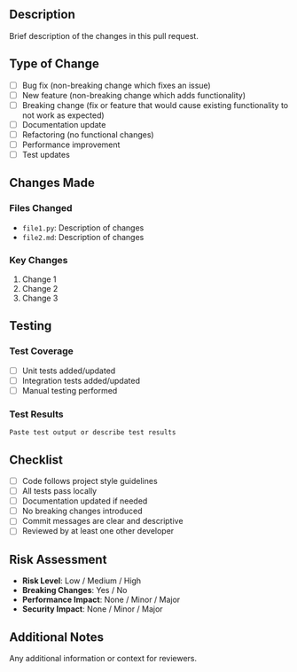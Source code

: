 ## Description

Brief description of the changes in this pull request.

## Type of Change

- [ ] Bug fix (non-breaking change which fixes an issue)
- [ ] New feature (non-breaking change which adds functionality)
- [ ] Breaking change (fix or feature that would cause existing functionality to not work as expected)
- [ ] Documentation update
- [ ] Refactoring (no functional changes)
- [ ] Performance improvement
- [ ] Test updates

## Changes Made

### Files Changed
- `file1.py`: Description of changes
- `file2.md`: Description of changes

### Key Changes
1. Change 1
2. Change 2
3. Change 3

## Testing

### Test Coverage
- [ ] Unit tests added/updated
- [ ] Integration tests added/updated
- [ ] Manual testing performed

### Test Results
```
Paste test output or describe test results
```

## Checklist

- [ ] Code follows project style guidelines
- [ ] All tests pass locally
- [ ] Documentation updated if needed
- [ ] No breaking changes introduced
- [ ] Commit messages are clear and descriptive
- [ ] Reviewed by at least one other developer

## Risk Assessment

- **Risk Level**: Low / Medium / High
- **Breaking Changes**: Yes / No
- **Performance Impact**: None / Minor / Major
- **Security Impact**: None / Minor / Major

## Additional Notes

Any additional information or context for reviewers.
